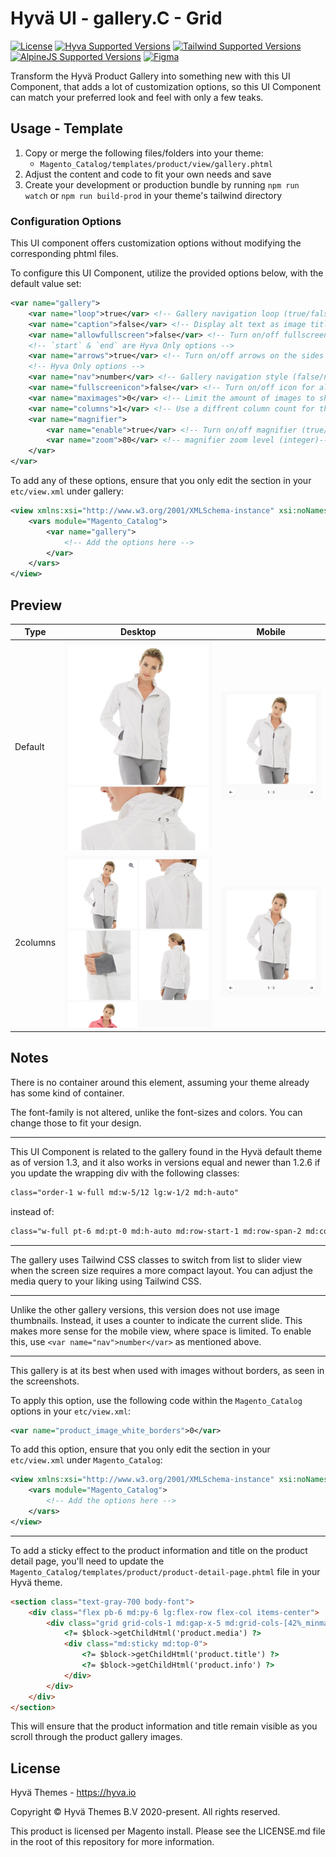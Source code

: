 # Hyvä UI - gallery.C - Grid

[![License]](../../../LICENSE.md)
[![Hyva Supported Versions]](https://docs.hyva.io/hyva-ui-library/getting-started.html)
[![Tailwind Supported Versions]](https://tailwindcss.com/)
[![AlpineJS Supported Versions]](https://alpinejs.dev/)
[![Figma]](https://www.figma.com/@hyva)

Transform the Hyvä Product Gallery into something new with this UI Component,
that adds a lot of customization options,
so this UI Component can match your preferred look and feel with only a few teaks.

## Usage - Template

1. Copy or merge the following files/folders into your theme:
   * `Magento_Catalog/templates/product/view/gallery.phtml`
2. Adjust the content and code to fit your own needs and save
3. Create your development or production bundle by running `npm run watch` or `npm run build-prod` in your
   theme's tailwind directory

### Configuration Options

This UI component offers customization options without modifying the corresponding phtml files.

To configure this UI Component,
utilize the provided options below, with the default value set:

```xml
<var name="gallery">
    <var name="loop">true</var> <!-- Gallery navigation loop (true/false) -->
    <var name="caption">false</var> <!-- Display alt text as image title (true/false) -->
    <var name="allowfullscreen">false</var> <!-- Turn on/off fullscreen (true/false) -->
    <!-- `start` & `end` are Hyva Only options -->
    <var name="arrows">true</var> <!-- Turn on/off arrows on the sides preview (start/end/true/false) -->
    <!-- Hyva Only options -->
    <var name="nav">number</var> <!-- Gallery navigation style (false/number) -->
    <var name="fullscreenicon">false</var> <!-- Turn on/off icon for allowfullscreen (true/false) -->
    <var name="maximages">0</var> <!-- Limit the amount of images to show, use 0 to show all -->
    <var name="columns">1</var> <!-- Use a diffrent column count for the grid on larger screens -->
    <var name="magnifier">
        <var name="enable">true</var> <!-- Turn on/off magnifier (true/false) -->
        <var name="zoom">80</var> <!-- magnifier zoom level (integer)-->
    </var>
</var>
```

To add any of these options, ensure that you only edit the section in your `etc/view.xml` under gallery:

```xml
<view xmlns:xsi="http://www.w3.org/2001/XMLSchema-instance" xsi:noNamespaceSchemaLocation="urn:magento:framework:Config/etc/view.xsd">
    <vars module="Magento_Catalog">
        <var name="gallery">
            <!-- Add the options here -->
        </var>
    </vars>
</view>
```

## Preview

| Type     | Desktop      | Mobile       |
| -------- | ------------ | ------------ |
| Default  | ![preview-2] | ![preview-1] |
| 2columns | ![preview-3] | ![preview-1] |

[Preview-1]: ./media/C-grid-mobile.jpg "Preview of Gallery on Mobile as slider"
[Preview-2]: ./media/C-grid.jpg "Preview of Gallery on Desktop 1column (default)"
[Preview-3]: ./media/C-grid-2columns.jpg "Preview of Gallery on Desktop 2columns style"

## Notes

There is no container around this element, assuming your theme already has some kind of container.

The font-family is not altered, unlike the font-sizes and colors. You can change those to fit your design.

---

This UI Component is related to the gallery found in the Hyvä default theme as of version 1.3,
and it also works in versions equal and newer than 1.2.6 if you update the wrapping div with the following classes:

```html
class="order-1 w-full md:w-5/12 lg:w-1/2 md:h-auto"
```

instead of:

```html
class="w-full pt-6 md:pt-0 md:h-auto md:row-start-1 md:row-span-2 md:col-start-1"
```

---

The gallery uses Tailwind CSS classes to switch from list to slider view when the screen size requires a more compact layout. You can adjust the media query to your liking using Tailwind CSS.

---

Unlike the other gallery versions, this version does not use image thumbnails. Instead, it uses a counter to indicate the current slide. This makes more sense for the mobile view, where space is limited.
To enable this, use `<var name="nav">number</var>` as mentioned above.

---

This gallery is at its best when used with images without borders, as seen in the screenshots.

To apply this option, use the following code within the `Magento_Catalog` options in your `etc/view.xml`:

```xml
<var name="product_image_white_borders">0</var>
```

To add this option, ensure that you only edit the section in your `etc/view.xml` under `Magento_Catalog`:

```xml
<view xmlns:xsi="http://www.w3.org/2001/XMLSchema-instance" xsi:noNamespaceSchemaLocation="urn:magento:framework:Config/etc/view.xsd">
    <vars module="Magento_Catalog">
        <!-- Add the options here -->
    </vars>
</view>
```

---

To add a sticky effect to the product information and title on the product detail page,
you'll need to update the `Magento_Catalog/templates/product/product-detail-page.phtml` file in your Hyvä theme.

```html
<section class="text-gray-700 body-font">
    <div class="flex pb-6 md:py-6 lg:flex-row flex-col items-center">
        <div class="grid grid-cols-1 md:gap-x-5 md:grid-cols-[42%_minmax(0,_1fr)] lg:gap-x-10 lg:grid-cols-2 w-full">
            <?= $block->getChildHtml('product.media') ?>
            <div class="md:sticky md:top-0">
                <?= $block->getChildHtml('product.title') ?>
                <?= $block->getChildHtml('product.info') ?>
            </div>
        </div>
    </div>
</section>
```

This will ensure that the product information and title remain visible as you scroll through the product gallery images.

## License

Hyvä Themes - https://hyva.io

Copyright © Hyvä Themes B.V 2020-present. All rights reserved.

This product is licensed per Magento install. Please see the LICENSE.md file in the root of this repository for more
information.

[License]: https://img.shields.io/badge/License-004d32?style=for-the-badge "Link to Hyvä License"
[Figma]: https://img.shields.io/badge/Figma-gray?style=for-the-badge&logo=Figma "Link to Figma"

[Hyva Supported Versions]: https://img.shields.io/badge/Hyv%C3%A4-1.3-0A23B9?style=for-the-badge&labelColor=0A144B "Hyvä Supported Versions"
[Tailwind Supported Versions]: https://img.shields.io/badge/Tailwind-3-06B6D4?style=for-the-badge&logo=TailwindCSS "Tailwind Supported Versions"
[AlpineJS Supported Versions]: https://img.shields.io/badge/AlpineJS-3-8BC0D0?style=for-the-badge&logo=alpine.js "AlpineJS Supported Versions"
